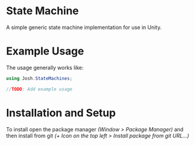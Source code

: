 # State Machine
A simple generic state machine implementation for use in Unity.

# Example Usage
The usage generally works like:

```C#
using Josh.StateMachines;

//TODO: Add example usage
```
# Installation and Setup
To install open the package manager *(Window > Package Manager)* and then install from git *(+ Icon on the top left > Install package from git URL...)*

